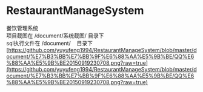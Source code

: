 # RestaurantManageSystem
餐饮管理系统    
项目截图在  /document/系统截图/ 目录下    
sql执行文件在 /document/    目录下    
[https://github.com/yuyufeng1994/RestaurantManageSystem/blob/master/document/%E7%B3%BB%E7%BB%9F%E6%88%AA%E5%9B%BE/QQ%E6%88%AA%E5%9B%BE20150919230708.png?raw=true](https://github.com/yuyufeng1994/RestaurantManageSystem/blob/master/document/%E7%B3%BB%E7%BB%9F%E6%88%AA%E5%9B%BE/QQ%E6%88%AA%E5%9B%BE20150919230708.png?raw=true)
